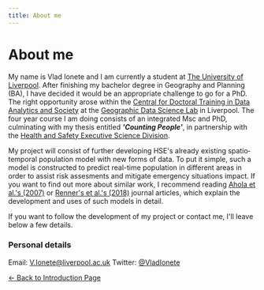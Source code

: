 ```yaml
---
title: About me 
---
```


# About me 

My name is Vlad Ionete and I am currently a student at [The University of Liverpool](https://www.liverpool.ac.uk/). After finishing my bachelor degree in Geography and Planning (BA), I have decided it would be an appropriate challenge to go for a PhD. The right opportunity arose within the [Central for Doctoral Training in Data Analytics and Society](https://datacdt.org/) at the [Geographic Data Science Lab](https://www.liverpool.ac.uk/geographic-data-science/) in Liverpool. The four year course I am doing consists of an integrated Msc and PhD, culminating with my thesis entitled __*'Counting People'*__, in partnership with the [Health and Safety Executive Science Division](http://www.hse.gov.uk/research/index.htm).

My project will consist of further developing HSE's already existing spatio‐temporal population model with new forms of data. To put it simple, such a model is constructed to predict real-time population in different areas in order to assist risk assesments and mitigate emergency situations impact. If you want to find out more about similar work, I recommend reading [Ahola et al.'s (2007)](https://www.tandfonline.com/doi/full/10.1080/13658810701349078) or [Renner's et al.'s (2018)](https://www.sciencedirect.com/science/article/pii/S2212420917303345) journal articles, which explain the development and uses of such models in detail. 

If you want to follow the development of my project or contact me, I'll leave below a few details.

### Personal details

Email: V.Ionete@liverpool.ac.uk
Twitter: [@VladIonete](https://twitter.com/VladIonete)

[<- Back to Introduction Page](https://sgvionet.github.io/index.html)
